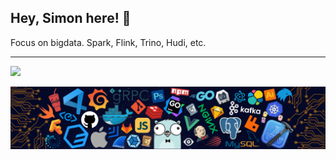 ## Hey, Simon here! :wave:
Focus on bigdata. Spark, Flink, Trino, Hudi, etc.

---

![](https://github-readme-stats.vercel.app/api?username=simon824)


<!-- <a href="https://https://github.com/simon824">
<img height="120px" src="https://github-readme-stats.vercel.app/api?username=simon824&hide_title=true&hide_border=true&show_icons=true&include_all_commits=true&count_private=true&line_height=21" alt="Simon GitHub Stats"/>
  
<img height="120px" src="https://github-readme-stats.vercel.app/api/top-langs/?username=simon824&hide=html&hide_title=true&hide_border=true&layout=compact&langs_count=7&exclude_repo=comp426,Redventures-Movie-Quotes" alt="Simon Tools"/>
</a>

 -->
![](https://github.com/simon824/simon824/blob/main/readme.png)



